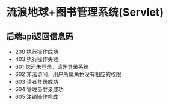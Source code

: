 # 流浪地球+图书管理系统(Servlet)
## 后端api返回信息码
 - 200 执行操作成功
 - 403 执行操作失败
 - 601 您还未登录，请先登录系统
 - 602 非法访问，用户所属角色没有相应的权限
 - 603 读者登录成功
 - 604 管理员登录成功
 - 605 注销操作完成